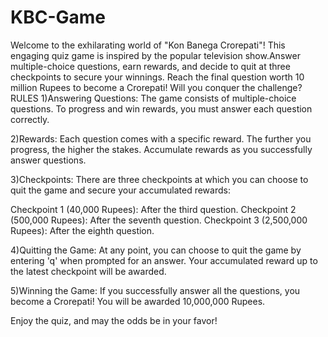 # KBC-Game
Welcome to the exhilarating world of "Kon Banega Crorepati"! This engaging quiz game is inspired by the popular television show.Answer multiple-choice questions, earn rewards, and decide to quit at three checkpoints to secure your winnings. Reach the final question worth 10 million Rupees to become a Crorepati! Will you conquer the challenge?
RULES
1)Answering Questions: The game consists of multiple-choice questions. To progress and win rewards, you must answer each question correctly.

2)Rewards: Each question comes with a specific reward. The further you progress, the higher the stakes. Accumulate rewards as you successfully answer questions.

3)Checkpoints: There are three checkpoints at which you can choose to quit the game and secure your accumulated rewards:

Checkpoint 1 (40,000 Rupees): After the third question.
Checkpoint 2 (500,000 Rupees): After the seventh question.
Checkpoint 3 (2,500,000 Rupees): After the eighth question.

4)Quitting the Game: At any point, you can choose to quit the game by entering 'q' when prompted for an answer. Your accumulated reward up to the latest checkpoint will be awarded.

5)Winning the Game: If you successfully answer all the questions, you become a Crorepati! You will be awarded 10,000,000 Rupees.

Enjoy the quiz, and may the odds be in your favor!
